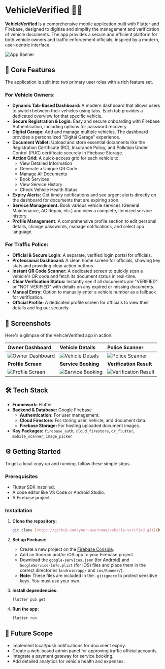 # VehicleVerified 🚗✅

**VehicleVerified** is a comprehensive mobile application built with Flutter and Firebase, designed to digitize and simplify the management and verification of vehicle documents. The app provides a secure and efficient platform for both vehicle owners and traffic enforcement officials, inspired by a modern, user-centric interface.

![App Banner](https://placehold.co/1200x400/1A237E/FFFFFF?text=VehicleVerified)

## 🚀 Core Features

The application is split into two primary user roles with a rich feature set.

### For Vehicle Owners:

* **Dynamic Tab-Based Dashboard:** A modern dashboard that allows users to switch between their vehicles using tabs. Each tab provides a dedicated overview for that specific vehicle.
* **Secure Registration & Login:** Easy and secure onboarding with Firebase Authentication, including options for password recovery.
* **Digital Garage:** Add and manage multiple vehicles. The dashboard provides a personalized "Digital Garage" experience.
* **Document Wallet:** Upload and store essential documents like the Registration Certificate (RC), Insurance Policy, and Pollution Under Control (PUC) certificate securely in Firebase Storage.
* **Action Grid:** A quick-access grid for each vehicle to:
    * View Detailed Information
    * Generate a Unique QR Code
    * Manage All Documents
    * Book Services
    * View Service History
    * Check Vehicle Health Status
* **Expiry Alerts:** Get timely notifications and see urgent alerts directly on the dashboard for documents that are expiring soon.
* **Service Management:** Book various vehicle services (General Maintenance, AC Repair, etc.) and view a complete, itemized service history.
* **Profile Management:** A comprehensive profile section to edit personal details, change passwords, manage notifications, and select app language.

### For Traffic Police:

* **Official & Secure Login:** A separate, verified login portal for officials.
* **Professional Dashboard:** A clean home screen for officials, showing key stats and providing clear action buttons.
* **Instant QR Code Scanner:** A dedicated screen to quickly scan a vehicle's QR code and fetch its document status in real-time.
* **Clear Verification Status:** Instantly see if all documents are "VERIFIED" or "NOT VERIFIED" with details on any expired or missing documents.
* **Manual Entry:** Option to manually enter a vehicle number as a fallback for verification.
* **Official Profile:** A dedicated profile screen for officials to view their details and log out securely.

## 📸 Screenshots

Here's a glimpse of the VehicleVerified app in action.

| Owner Dashboard                                                                      | Vehicle Details                                                                      | Police Scanner                                                                         |
| :----------------------------------------------------------------------------------- | :----------------------------------------------------------------------------------- | :------------------------------------------------------------------------------------- |
| ![Owner Dashboard](https://placehold.co/300x600/E3F2FD/000000?text=Owner+Dashboard)   | ![Vehicle Details](https://placehold.co/300x600/E3F2FD/000000?text=Vehicle+Details)   | ![Police Scanner](https://placehold.co/300x600/212121/FFFFFF?text=Police+Scanner)       |
| **Profile Screen** | **Service Booking** | **Verification Result** |
| ![Profile Screen](https://placehold.co/300x600/E3F2FD/000000?text=Profile+Screen) | ![Service Booking](https://placehold.co/300x600/E3F2FD/000000?text=Service+Booking) | ![Verification Result](https://placehold.co/300x600/4CAF50/FFFFFF?text=VERIFIED) |

## 🛠️ Tech Stack

* **Framework:** Flutter
* **Backend & Database:** Google Firebase
    * **Authentication:** For user management.
    * **Cloud Firestore:** For storing user, vehicle, and document data.
    * **Firebase Storage:** For hosting uploaded document images.
* **Key Packages:** `firebase_auth`, `cloud_firestore`, `qr_flutter`, `mobile_scanner`, `image_picker`

## ⚙️ Getting Started

To get a local copy up and running, follow these simple steps.

### Prerequisites

* Flutter SDK installed.
* A code editor like VS Code or Android Studio.
* A Firebase project.

### Installation

1.  **Clone the repository:**
    ```bash
    git clone [https://github.com/your-username/vehicle-verified.git](https://github.com/your-username/vehicle-verified.git)
    ```

2.  **Set up Firebase:**
    * Create a new project on the [Firebase Console](https://console.firebase.google.com/).
    * Add an Android and/or iOS app to your Firebase project.
    * Download the `google-services.json` (for Android) and `GoogleService-Info.plist` (for iOS) files and place them in the correct directories (`android/app/` and `ios/Runner/`).
    * **Note:** These files are included in the `.gitignore` to protect sensitive keys. You must use your own.

3.  **Install dependencies:**
    ```bash
    flutter pub get
    ```

4.  **Run the app:**
    ```bash
    flutter run
    ```

## 🌟 Future Scope

* Implement local/push notifications for document expiry.
* Create a web-based admin panel for approving traffic official accounts.
* Integrate a payment gateway for service booking.
* Add detailed analytics for vehicle health and expenses.
